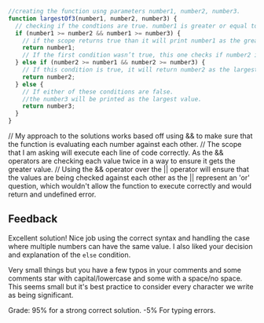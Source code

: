 ```js
//creating the function usng parameters number1, number2, number3.
function largestOf3(number1, number2, number3) {
  // checking if the condtions are true. number1 is greater or equal to number2 as the first part of the scope. Then checking again if number1 is greater than number3.
  if (number1 >= number2 && number1 >= number3) {
    // if the scope returns true than it will print number1 as the greater value.
    return number1;
    // If the first condition wasn’t true, this one checks if number2 is greater than or equal to number1 and then checks again if number2 is greater than number3
  } else if (number2 >= number1 && number2 >= number3) {
    // If this condition is true, it will return number2 as the largest value.
    return number2;
  } else {
    // If either of these conditions are false.
    //the number3 will be printed as the largest value.
    return number3;
  }
}
```

// My approach to the solutions works based off using && to make sure that the function is evaluating each number against each other.
// The scope that I am asking will execute each line of code correctly. As the && operators are checking each value twice in a way to ensure it gets the greater value.
// Using the && operator over the || operator will ensure that the values are being checked against each other as the || represent an 'or' question, which wouldn't allow the function to execute correctly and would return and undefined error.

## Feedback

Excellent solution! Nice job using the correct syntax and handling the case where multiple numbers can have the same value. I also liked your decision and explanation of the `else` condition. 

Very small things but you have a few typos in your comments and some comments star with capital/lowercase and some with a space/no space. This seems small but it's best practice to consider every character we write as being significant. 

Grade: 95% for a strong correct solution. -5% For typing errors.
